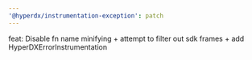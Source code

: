 ```yaml
---
'@hyperdx/instrumentation-exception': patch
---
```


feat: Disable fn name minifying + attempt to filter out sdk frames + add HyperDXErrorInstrumentation
